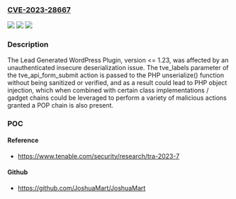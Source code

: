 ### [CVE-2023-28667](https://cve.mitre.org/cgi-bin/cvename.cgi?name=CVE-2023-28667)
![](https://img.shields.io/static/v1?label=Product&message=Lead%20Generated%20WordPress%20Plugin&color=blue)
![](https://img.shields.io/static/v1?label=Version&message=n%2Fa&color=blue)
![](https://img.shields.io/static/v1?label=Vulnerability&message=Deserialization%20of%20Untrusted%20Data&color=brighgreen)

### Description

The Lead Generated WordPress Plugin, version <= 1.23, was affected by an unauthenticated insecure deserialization issue. The tve_labels parameter of the tve_api_form_submit action is passed to the PHP unserialize() function without being sanitized or verified, and as a result could lead to PHP object injection, which when combined with certain class implementations / gadget chains could be leveraged to perform a variety of malicious actions granted a POP chain is also present.

### POC

#### Reference
- https://www.tenable.com/security/research/tra-2023-7

#### Github
- https://github.com/JoshuaMart/JoshuaMart

